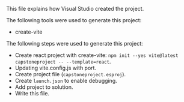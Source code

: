 This file explains how Visual Studio created the project.

The following tools were used to generate this project:
- create-vite

The following steps were used to generate this project:
- Create react project with create-vite: `npm init --yes vite@latest capstoneproject -- --template=react`.
- Updating vite.config.js with port.
- Create project file (`capstoneproject.esproj`).
- Create `launch.json` to enable debugging.
- Add project to solution.
- Write this file.
